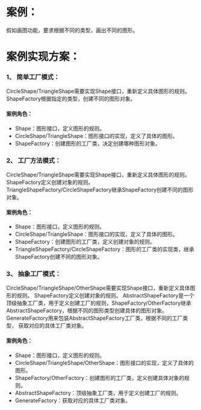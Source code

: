 # 案例：

   假如画图功能，要求根据不同的类型，画出不同的图形。
  
# 案例实现方案：

### 1、 简单工厂模式：

   CircleShape/TriangleShape需要实现Shape接口，重新定义具体图形的规则。ShapeFactory根据指定的类型，创建不同的图形对象。

   #### 案例角色：

   - Shape：图形接口，定义图形的规则。
   - CircleShape/TriangleShape：图形接口的实现，定义了具体的图形。
   - ShapeFactory：创建图形的工厂类，决定创建哪种图形对象。

### 2、 工厂方法模式：

   CircleShape/TriangleShape需要实现Shape接口，重新定义具体图形的规则。ShapeFactory定义创建对象的规则。
   TriangleShapeFactory/CircleShapeFactory继承ShapeFactory创建不同的图形对象。

   #### 案例角色：
   
   - Shape：图形接口，定义图形的规则。
   - CircleShape/TriangleShape：图形接口的实现，定义了具体的图形。
   - ShapeFactory：创建图形的工厂类，定义创建对象的规则。
   - TriangleShapeFactory/CircleShapeFactory：图形的工厂类的实现类，继承ShapeFactory创建不同的图形对象。
    
### 3、 抽象工厂模式：

   CircleShape/TriangleShape/OtherShape需要实现Shape接口，重新定义具体图形的规则。 ShapeFactory定义创建对象的规则。
   AbstractShapeFactory是一个顶级抽象工厂类，用于定义创建工厂的规则，ShapeFactory/OtherFactory继承 
   AbstractShapeFactory，根据不同的图形类型创建具体的图形对象。GenerateFactory用来包装AbstractShapeFactory工厂类，根据不同的工厂类型，
   获取对应的具体工厂类对象。

   #### 案例角色：
   
   - Shape：图形接口，定义图形的规则。
   - CircleShape/TriangleShape/OtherShape：图形接口的实现，定义了具体的图形。
   - ShapeFactory/OtherFactory：创建图形的工厂类，定义创建具体对象的规则。
   - AbstractShapeFactory：顶级抽象工厂类，用于定义创建工厂的规则。
   - GenerateFactory：获取对应的具体工厂类对象。
